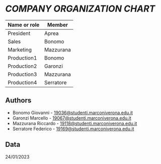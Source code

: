 ﻿# ___COMPANY ORGANIZATION CHART___

|Name or role|Member|
|------------|------|
|President|Aprea|
|Sales|Bonomo|
|Marketing|Mazzurana|
|Production1|Bonomo|
|Production2|Garonzi|
|Production3|Mazzurana|
|Production4|Serratore|

## Authors

- Bonomo Giovanni - 19036@studenti.marconiverona.edu.it
- Garonzi Marcello - 19067@studenti.marconiverona.edu.it
- Mazzurana Riccardo - 19118@studenti.marconiverona.edu.it
- Serratore Federico - 19169@studenti.marconiverona.edu.it

## Data

24/01/2023
